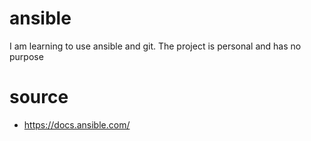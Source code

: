 # ansible
I am learning to use ansible and git.
The project is personal and has no purpose
# source
* https://docs.ansible.com/
